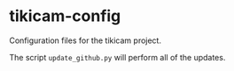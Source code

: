 # tikicam-config
Configuration files for the tikicam project.

The script `update_github.py` will perform all of the updates.